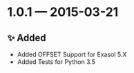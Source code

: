 # 1.0.1 — 2015-03-21

## ✨ Added

- Added OFFSET Support for Exasol 5.X
- Added Tests for Python 3.5

